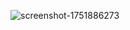 
![screenshot-1751886273](https://github.com/user-attachments/assets/92eb92ba-fea9-48d3-8d6a-eeff2c3162e6)
